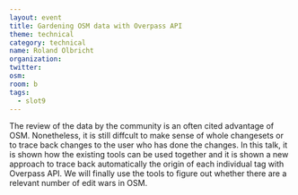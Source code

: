 ```yaml
---
layout: event
title: Gardening OSM data with Overpass API
theme: technical
category: technical
name: Roland Olbricht
organization:
twitter:
osm:
room: b
tags:
  - slot9
---
```

The review of the data by the community is an often cited advantage of OSM. Nonetheless, it is still diffcult to make sense of whole changesets or to trace back changes to the user who has done the changes. In this talk, it is shown how the existing tools can be used together and it is shown a new approach to trace back automatically the origin of each individual tag with Overpass API. We will finally use the tools to figure out whether there are a relevant number of edit wars in OSM.
